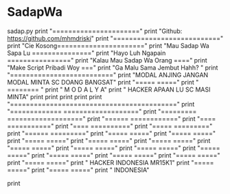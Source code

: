 # SadapWa
sadap.py
print "======================"
print "Github: https://github.com/mhmdriski"
print "==========================="
print "Cie Kosong======================"
print "Mau Sadap Wa Sapa Lu ==============="
print "Hayo Luh Ngapain ================"
print "Kalau Mau Sadap Wa Orang ===="
print "Make Script Pribadi Woy ==="
print "Ga Malu Sama Jembut Hahh? "
print "=========================="
print "MODAL ANJING JANGAN MODAL MINTA SC DOANG BANGSAT"
print "=====      ====="
print "    ========    "
print " M O D A L Y A"
print " HACKER APAAN LU SC MASI MINTA"
print
print
print
print
print "=========================================="
print "=============               ==================="
print "=========                      ==================="
print "======                              ============"
print "====                                ==========="
print "====                               =========="
print "=====                             ========="
print "======                          ========="
print "=====                           ====="
print "=====                           ====="
print "=====                           ====="
print "=====                           ====="
print "=====                           ====="
print "=====                           ====="
print "=====                           ====="
print "=====                           ====="
print "=====                           ====="
print "=====                           ====="
print "=====                           ====="
print "=====                           ====="
print "=====                           ====="
print "      HACKER INDONESIA MR15K1"
print "=====                           ====="
print "=====                           ====="
print "           INDONESIA"

print
